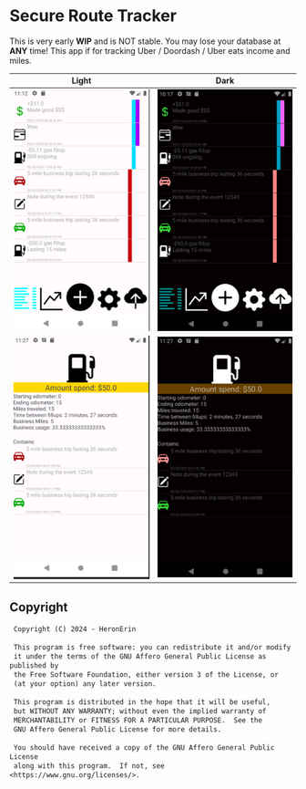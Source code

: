 # Secure Route Tracker
This is very early **WIP** and is NOT stable. You may lose your database at **ANY** time! This app if for tracking Uber / Doordash / Uber eats income and miles. 

Light                      |  Dark
:-------------------------:|:-------------------------:
![](screenshots/home.png)  |  ![](screenshots/home_dark.png)
![](screenshots/gas_dark.png)  |  ![](screenshots/gas.png)

## Copyright

```plaintext
 Copyright (C) 2024 - HeronErin

 This program is free software: you can redistribute it and/or modify
 it under the terms of the GNU Affero General Public License as published by
 the Free Software Foundation, either version 3 of the License, or
 (at your option) any later version.

 This program is distributed in the hope that it will be useful,
 but WITHOUT ANY WARRANTY; without even the implied warranty of
 MERCHANTABILITY or FITNESS FOR A PARTICULAR PURPOSE.  See the
 GNU Affero General Public License for more details.

 You should have received a copy of the GNU Affero General Public License
 along with this program.  If not, see <https://www.gnu.org/licenses/>.
```
